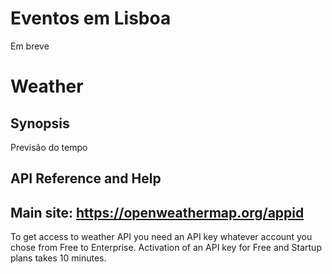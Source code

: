 # Eventos em Lisboa

Em breve

# Weather
## Synopsis
Previsão do tempo
## 
API Reference and Help
--
Main site: https://openweathermap.org/appid
--
To get access to weather API you need an API key whatever account you chose from Free to Enterprise.
Activation of an API key for Free and Startup plans takes 10 minutes.

